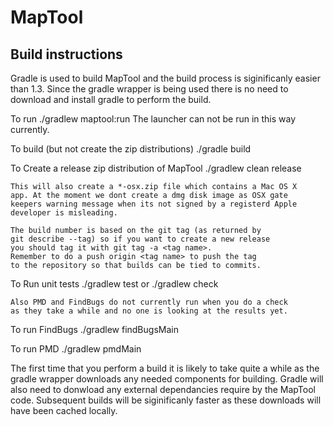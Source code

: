 MapTool
=======

Build instructions
------------------
Gradle is used to build MapTool and the build process is siginificanly
easier than 1.3. Since the gradle wrapper is being used there is no
need to download and install gradle to perform the build.

To run
./gradlew maptool:run
    The launcher can not be run in this way currently.

To build (but not create the zip distributions)
./gradle build

To Create a release zip distribution of MapTool
./gradlew clean release

    This will also create a *-osx.zip file which contains a Mac OS X
    app. At the moment we dont create a dmg disk image as OSX gate 
    keepers warning message when its not signed by a registerd Apple
    developer is misleading.

    The build number is based on the git tag (as returned by
    git describe --tag) so if you want to create a new release
    you should tag it with git tag -a <tag name>.
    Remember to do a push origin <tag name> to push the tag
    to the repository so that builds can be tied to commits.


To Run unit tests
./gradlew test      or      ./gradlew check

    Also PMD and FindBugs do not currently run when you do a check
    as they take a while and no one is looking at the results yet.

To run FindBugs
./gradlew findBugsMain

To run PMD
./gradlew pmdMain

The first time that you perform a build it is likely to take quite
a while as the gradle wrapper downloads any needed components for
building. Gradle will also need to donwload any external dependancies
require by the MapTool code. Subsequent builds will be siginificanly
faster as these downloads will have been cached locally.
